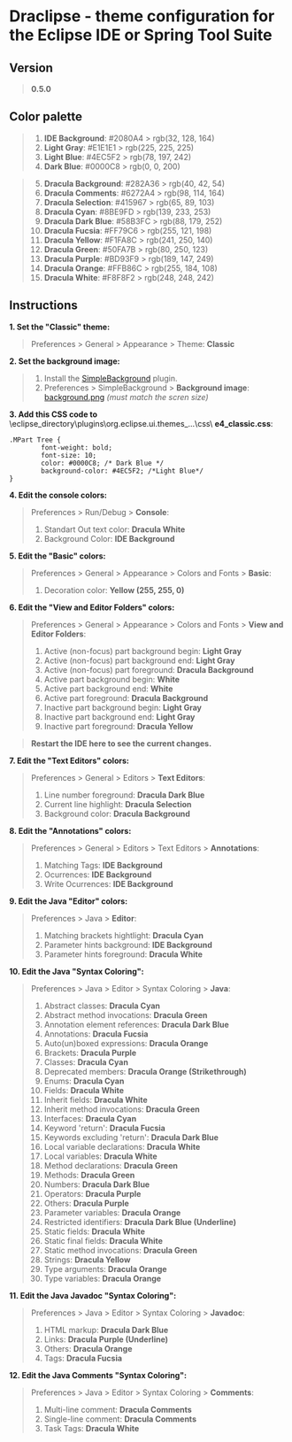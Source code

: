 # Draclipse - theme configuration for the Eclipse IDE or Spring Tool Suite

## Version
> **0.5.0**

## Color palette
> 1. **IDE Background**: #2080A4 > rgb(32, 128, 164)
> 2. **Light Gray**: #E1E1E1 > rgb(225, 225, 225)
> 3. **Light Blue**: #4EC5F2 > rgb(78, 197, 242)
> 4. **Dark Blue**: #0000C8 > rgb(0, 0, 200)

> 5. **Dracula Background**: #282A36 > rgb(40, 42, 54)
> 6. **Dracula Comments**: #6272A4 > rgb(98, 114, 164)
> 7. **Dracula Selection**: #415967 > rgb(65, 89, 103)
> 8. **Dracula Cyan**: #8BE9FD > rgb(139, 233, 253)
> 9. **Dracula Dark Blue**: #58B3FC > rgb(88, 179, 252)
> 10. **Dracula Fucsia**: #FF79C6 > rgb(255, 121, 198)
> 11. **Dracula Yellow**: #F1FA8C > rgb(241, 250, 140)
> 12. **Dracula Green**: #50FA7B > rgb(80, 250, 123)
> 13. **Dracula Purple**: #BD93F9 > rgb(189, 147, 249)
> 14. **Dracula Orange**: #FFB86C > rgb(255, 184, 108)
> 15. **Dracula White**: #F8F8F2 > rgb(248, 248, 242)

## Instructions

**1. Set the "Classic" theme:**
> Preferences > General > Appearance > Theme: **Classic**

**2. Set the background image:**
> 1. Install the [SimpleBackground](https://marketplace.eclipse.org/content/simplebackground) plugin.
> 2. Preferences > SimpleBackground > **Background image**: [background.png](./background.png) *(must match the scren size)*

**3. Add this **CSS** code to** \eclipse_directory\plugins\org.eclipse.ui.themes_...\css\ **e4_classic.css**:

```
.MPart Tree {
        font-weight: bold;
        font-size: 10;
        color: #0000C8; /* Dark Blue */
        background-color: #4EC5F2; /*Light Blue*/
}
````

**4. Edit the console colors:**

> Preferences > Run/Debug > **Console**:
> 1. Standart Out text color: **Dracula White**
> 2. Background Color: **IDE Background**

**5. Edit the "Basic" colors:**
> Preferences > General > Appearance > Colors and Fonts > **Basic**:
> 1. Decoration color: **Yellow (255, 255, 0)**

**6. Edit the "View and Editor Folders" colors:**
> Preferences > General > Appearance > Colors and Fonts > **View and Editor Folders**:
> 1. Active (non-focus) part background begin: **Light Gray**
> 2. Active (non-focus) part background end: **Light Gray**
> 3. Active (non-focus) part foreground: **Dracula Background**
> 4. Active part background begin: **White**
> 5. Active part background end: **White**
> 6. Active part foreground: **Dracula Background**
> 7. Inactive part background begin: **Light Gray**
> 8. Inactive part background end: **Light Gray**
> 9. Inactive part foreground: **Dracula Yellow**

> **Restart the IDE here to see the current changes.**

**7. Edit the "Text Editors" colors:**
> Preferences > General > Editors > **Text Editors**:
> 1. Line number foreground: **Dracula Dark Blue**
> 2. Current line highlight: **Dracula Selection**
> 7. Background color: **Dracula Background**

**8. Edit the "Annotations" colors:**
> Preferences > General > Editors > Text Editors > **Annotations**:
> 1. Matching Tags: **IDE Background**
> 2. Ocurrences: **IDE Background**
> 3. Write Ocurrences: **IDE Background**

**9. Edit the Java "Editor" colors:**
> Preferences > Java > **Editor**:
> 1. Matching brackets hightlight: **Dracula Cyan**
> 2. Parameter hints background: **IDE Background**
> 3. Parameter hints foreground: **Dracula White**

**10. Edit the Java "Syntax Coloring":**
> Preferences > Java > Editor > Syntax Coloring > **Java**:
> 1. Abstract classes: **Dracula Cyan**
> 2. Abstract method invocations: **Dracula Green**
> 3. Annotation element references: **Dracula Dark Blue**
> 4. Annotations: **Dracula Fucsia**
> 5. Auto(un)boxed expressions: **Dracula Orange**
> 6. Brackets: **Dracula Purple**
> 7. Classes: **Dracula Cyan**
> 8. Deprecated members: **Dracula Orange (Strikethrough)**
> 9. Enums: **Dracula Cyan**
> 10. Fields: **Dracula White**
> 11. Inherit fields: **Dracula White**
> 12. Inherit method invocations: **Dracula Green**
> 13. Interfaces: **Dracula Cyan**
> 14. Keyword 'return': **Dracula Fucsia**
> 15. Keywords excluding 'return': **Dracula Dark Blue**
> 16. Local variable declarations: **Dracula White**
> 17. Local variables: **Dracula White**
> 18. Method declarations: **Dracula Green**
> 19. Methods: **Dracula Green**
> 20. Numbers: **Dracula Dark Blue**
> 21. Operators: **Dracula Purple**
> 22. Others: **Dracula Purple**
> 23. Parameter variables: **Dracula Orange**
> 24. Restricted identifiers: **Dracula Dark Blue (Underline)**
> 25. Static fields: **Dracula White**
> 26. Static final fields: **Dracula White**
> 27. Static method invocations: **Dracula Green**
> 28. Strings: **Dracula Yellow**
> 29. Type arguments: **Dracula Orange**
> 30. Type variables: **Dracula Orange**

**11. Edit the Java Javadoc "Syntax Coloring":**
> Preferences > Java > Editor > Syntax Coloring > **Javadoc**:
> 1. HTML markup: **Dracula Dark Blue**
> 2. Links: **Dracula Purple (Underline)**
> 3. Others: **Dracula Orange**
> 4. Tags: **Dracula Fucsia**

**12. Edit the Java Comments "Syntax Coloring":**
> Preferences > Java > Editor > Syntax Coloring > **Comments**:
> 1. Multi-line comment: **Dracula Comments**
> 2. Single-line comment: **Dracula Comments**
> 3. Task Tags: **Dracula White**
